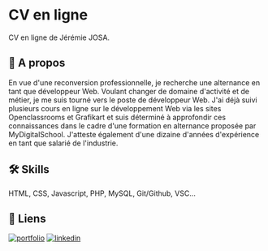 

# CV en ligne

CV en ligne de Jérémie JOSA.


## 🚀 A propos
En vue d'une reconversion professionnelle, je recherche une alternance en tant que développeur Web. 
Voulant changer de domaine d'activité et de métier, je me suis tourné vers le poste de développeur Web. J'ai déjà suivi plusieurs cours en ligne sur le développement Web via les sites Openclassrooms et Grafikart et suis déterminé à approfondir ces connaissances dans le cadre d'une formation en alternance proposée par MyDigitalSchool. 
J'atteste également d'une dizaine d'années d'expérience en tant que salarié de l'industrie. 


## 🛠 Skills
HTML, CSS, Javascript, PHP, MySQL, Git/Github, VSC...




## 🔗 Liens
[![portfolio](https://img.shields.io/badge/my_portfolio-000?style=for-the-badge&logo=ko-fi&logoColor=white)](https://jeremiejosa.fr/)
[![linkedin](https://img.shields.io/badge/linkedin-0A66C2?style=for-the-badge&logo=linkedin&logoColor=white)](https://www.linkedin.com/in/jérémie-josa-3b5167107)


